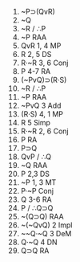 1. ~P⊃(QvR)
  2. ~Q
  3. ~R / ∴P
  4. ~P             RAA
  5. QvR            1, 4 MP
  6. R              2, 5 DS
  7. R·~R           3, 6 Conj
  8. P              4-7 RA
2. (~PvQ)⊃(R·S)
  2. ~R / ∴P
  3. ~P             RAA
  4. ~PvQ           3 Add
  5. (R·S)          4, 1 MP
  6. R              5 Simp 
  7. R·~R           2, 6 Conj
  8. P              RA
3. P⊃Q
  2. QvP / ∴Q
  3. ~Q             RAA 
  4. P              2,3 DS
  5. ~P             1, 3 MT
  6. P·~P           Conj
  7. Q              3-6 RA
4. P / ∴Q⊃Q
  2. ~(Q⊃Q)         RAA
  3. ~(~QvQ)        2 Impl
  4. ~~Q·~Q         3 DeM
  5. Q·~Q           4 DN
  6. Q⊃Q            RA
